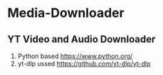 # Media-Downloader
## YT Video and Audio Downloader
1. Python based https://www.python.org/
2. yt-dlp ussed https://github.com/yt-dlp/yt-dlp
